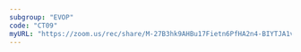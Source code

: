 ```yaml
---
subgroup: "EVOP"
code: "CT09"
myURL: "https://zoom.us/rec/share/M-27B3hk9AHBu17Fietn6PfHA2n4-BIYTJA1vJLmytXe1WRYkvHU7cJuRp-odsE.JmXBzxSuVAhxrrpF?startTime=1623936677000"
---
```

